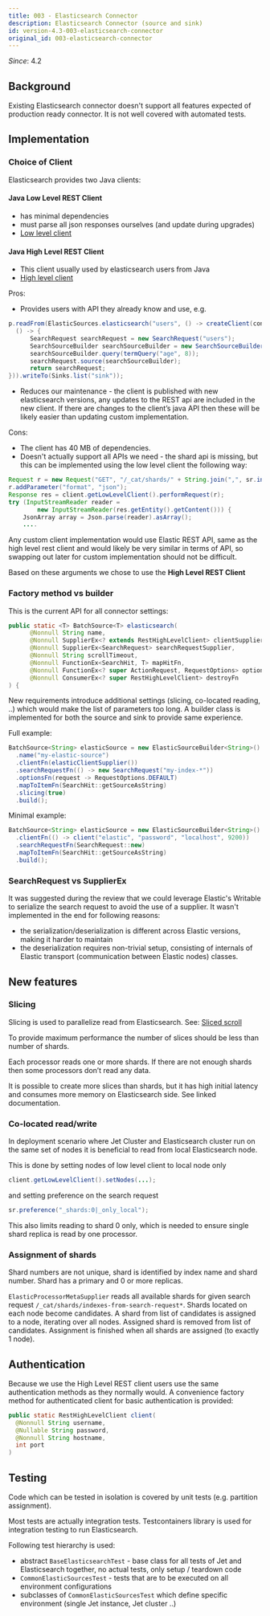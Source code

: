 ```yaml
---
title: 003 - Elasticsearch Connector
description: Elasticsearch Connector (source and sink)
id: version-4.3-003-elasticsearch-connector
original_id: 003-elasticsearch-connector
---
```


*Since*: 4.2

## Background

Existing Elasticsearch connector doesn't support all features expected
of production ready connector. It is not well covered with automated
tests.

## Implementation

### Choice of Client

Elasticsearch provides two Java clients:

#### Java Low Level REST Client

- has minimal dependencies
- must parse all json responses ourselves (and update during upgrades)
- [Low level client](https://www.elastic.co/guide/en/elasticsearch/client/java-rest/current/java-rest-low.html)

#### Java High Level REST Client

- This client usually used by elasticsearch users from Java
- [High level client](https://www.elastic.co/guide/en/elasticsearch/client/java-rest/current/java-rest-high.html)

Pros:

- Provides users with API they already know and use, e.g.

```java
p.readFrom(ElasticSources.elasticsearch("users", () -> createClient(containerAddress),
  () -> {
      SearchRequest searchRequest = new SearchRequest("users");
      SearchSourceBuilder searchSourceBuilder = new SearchSourceBuilder();
      searchSourceBuilder.query(termQuery("age", 8));
      searchRequest.source(searchSourceBuilder);
      return searchRequest;
})).writeTo(Sinks.list("sink"));
```

- Reduces our maintenance - the client is published with new
  elasticsearch versions, any updates to the REST api are included in
  the new client. If there are changes to the client’s java API then
  these will be likely easier than updating custom implementation.

Cons:

- The client has 40 MB of dependencies.
- Doesn't actually support all APIs we need - the shard api is
  missing, but this can be implemented using the low level client
  the following way:

```java
Request r = new Request("GET", "/_cat/shards/" + String.join(",", sr.indices()));
r.addParameter("format", "json");
Response res = client.getLowLevelClient().performRequest(r);
try (InputStreamReader reader =
        new InputStreamReader(res.getEntity().getContent())) {
    JsonArray array = Json.parse(reader).asArray();
    ....
```

Any custom client implementation would use Elastic REST API, same as the
high level rest client and would likely be very similar in terms of API,
so swapping out later for custom implementation should not be difficult.

Based on these arguments we chose to use the **High Level REST Client**

### Factory method vs builder

This is the current API for all connector settings:

```java
public static <T> BatchSource<T> elasticsearch(
      @Nonnull String name,
      @Nonnull SupplierEx<? extends RestHighLevelClient> clientSupplier,
      @Nonnull SupplierEx<SearchRequest> searchRequestSupplier,
      @Nonnull String scrollTimeout,
      @Nonnull FunctionEx<SearchHit, T> mapHitFn,
      @Nonnull FunctionEx<? super ActionRequest, RequestOptions> optionsFn,
      @Nonnull ConsumerEx<? super RestHighLevelClient> destroyFn
) {
```

New requirements introduce additional settings (slicing, co-located
reading, ..) which would make the list of parameters too long. A builder
class is implemented for both the source and sink to provide same
experience.

Full example:

```java
BatchSource<String> elasticSource = new ElasticSourceBuilder<String>()
  .name("my-elastic-source")
  .clientFn(elasticClientSupplier())
  .searchRequestFn(() -> new SearchRequest("my-index-*"))
  .optionsFn(request -> RequestOptions.DEFAULT)
  .mapToItemFn(SearchHit::getSourceAsString)
  .slicing(true)
  .build();
```

Minimal example:

```java
BatchSource<String> elasticSource = new ElasticSourceBuilder<String>()
  .clientFn(() -> client("elastic", "password", "localhost", 9200))
  .searchRequestFn(SearchRequest::new)
  .mapToItemFn(SearchHit::getSourceAsString)
  .build();
```

### SearchRequest vs SupplierEx<SearchRequest>

It was suggested during the review that we could leverage Elastic's Writable
to serialize the search request to avoid the use of a supplier. It wasn't
implemented in the end for following reasons:

- the serialization/deserialization is different across Elastic
 versions, making it harder to maintain
- the deserialization requires non-trivial setup, consisting of
 internals of Elastic transport (communication between Elastic nodes) classes.

## New features

### Slicing

Slicing is used to parallelize read from Elasticsearch. See: [Sliced scroll](https://www.elastic.co/guide/en/elasticsearch/reference/current/search-request-body.html#sliced-scroll)

To provide maximum performance the number of slices should be less than
number of shards.

Each processor reads one or more shards. If there are not enough shards
then some processors don’t read any data.

It is possible to create more slices than shards, but it has high
initial latency and consumes more memory on Elasticsearch side. See
linked documentation.

### Co-located read/write

In deployment scenario where Jet Cluster and Elasticsearch cluster run
on the same set of nodes it is beneficial to read from local
Elasticsearch node.

This is done by setting nodes of low level client to local node only

```java
client.getLowLevelClient().setNodes(...);
```

and setting preference on the search request

```java
sr.preference("_shards:0|_only_local");
```

This also limits reading to shard 0 only, which is needed to ensure
single shard replica is read by one processor.

### Assignment of shards

Shard numbers are not unique, shard is identified by index name and
shard number. Shard has a primary and 0 or more replicas.

`ElasticProcessorMetaSupplier` reads all available shards for given search
request `/_cat/shards/indexes-from-search-request*`. Shards located on
each node become candidates. A shard from list of candidates is assigned
to a node, iterating over all nodes. Assigned shard is removed from list
of candidates. Assignment is finished when all shards are assigned (to
exactly 1 node).

## Authentication

Because we use the High Level REST client users use the same
authentication methods as they normally would.
A convenience factory method for authenticated client for basic
authentication is provided:

```java
public static RestHighLevelClient client(
  @Nonnull String username,
  @Nullable String password,
  @Nonnull String hostname,
  int port
)
```

## Testing

Code which can be tested in isolation is covered by unit tests (e.g.
partition assignment).

Most tests are actually integration tests. Testcontainers library is
used for integration testing to run Elasticsearch.

Following test hierarchy is used:

- abstract `BaseElasticsearchTest` - base class for all tests of Jet
  and Elasticsearch together,
  no actual tests, only setup / teardown code
- `CommonElasticSourcesTest` - tests that are to be executed on
  all environment configurations
- subclasses of `CommonElasticSourcesTest` which define specific
  environment (single Jet instance, Jet cluster ..)
